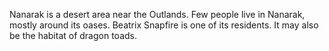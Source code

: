 Nanarak is a desert area near the Outlands.
Few people live in Nanarak, mostly around its oases. Beatrix Snapfire is one of its residents. It may also be the habitat of dragon toads.
